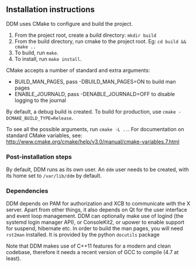 ## Installation instructions

DDM uses CMake to configure and build the project.

  1. From the project root, create a build directory: `mkdir build`
  2. From the build directory, run cmake to the project root. Eg: `cd build && cmake ..`
  3. To build, run `make`.
  4. To install, run `make install`.

CMake accepts a number of standard and extra arguments:

  - BUILD_MAN_PAGES, pass -DBUILD_MAN_PAGES=ON to build man pages
  - ENABLE_JOURNALD, pass -DENABLE_JOURNALD=OFF
    to disable logging to the journal

By default, a debug build is created. To build for production, use
`cmake -DCMAKE_BUILD_TYPE=Release`.

To see all the possible arguments, run `cmake -L ..`.
For documentation on standard CMake variables, see:
  http://www.cmake.org/cmake/help/v3.0/manual/cmake-variables.7.html

### Post-installation steps

By default, DDM runs as its own user. An `ddm` user needs to be created, with
its home set to `/var/lib/ddm` by default.

### Dependencies

DDM depends on PAM for authorization and XCB to communicate with the X server.
Apart from other things, it also depends on Qt for the user interface and event
loop management.
DDM can optionally make use of logind (the systemd login manager API), or
ConsoleKit2, or upower to enable support for suspend, hibernate etc.
In order to build the man pages, you will need `rst2man` installed. It is
provided by the python `docutils` package

Note that DDM makes use of C++11 features for a modern and clean codebase,
therefore it needs a recent version of GCC to compile (4.7 at least).
